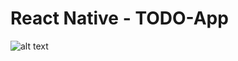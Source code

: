 # React Native - TODO-App
![alt text](https://user-images.githubusercontent.com/57039414/118807592-cab7ed00-b8a8-11eb-8aac-1db1edf6a5f6.png)
